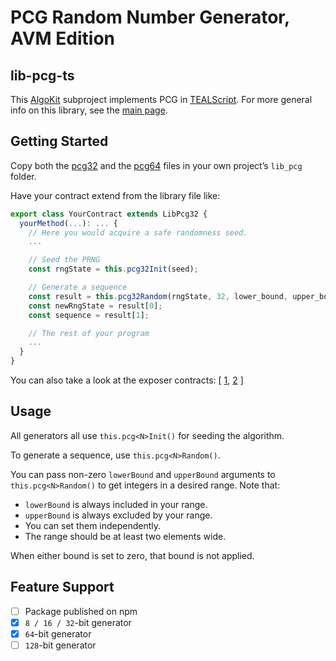 # PCG Random Number Generator, AVM Edition

## lib-pcg-ts
This [AlgoKit](http://algokit.io) subproject implements PCG in [TEALScript](https://tealscript.netlify.app/).
For more general info on this library, see the [main page](../..).

## Getting Started
Copy both the [pcg32](lib_pcg/lib-pcg32-ts.algo.ts) and the [pcg64](lib_pcg/lib-pcg64-ts.algo.ts)
files in your own project’s `lib_pcg` folder.

Have your contract extend from the library file like:
```typescript
export class YourContract extends LibPcg32 {
  yourMethod(...): ... {
    // Here you would acquire a safe randomness seed.
    ...

    // Seed the PRNG
    const rngState = this.pcg32Init(seed);

    // Generate a sequence
    const result = this.pcg32Random(rngState, 32, lower_bound, upper_bound, length);
    const newRngState = result[0];
    const sequence = result[1];

    // The rest of your program
    ...
  }
}
```
You can also take a look at the exposer contracts:
[
  [1](./contracts/lib-pcg32-exposer-ts.algo.ts),
  [2](./contracts/lib-pcg64-exposer-ts.algo.ts)
]

## Usage
All generators all use `this.pcg<N>Init()` for seeding the algorithm.

To generate a sequence, use `this.pcg<N>Random()`.

You can pass non-zero `lowerBound` and `upperBound` arguments to `this.pcg<N>Random()` to get integers in a desired range.
Note that:
- `lowerBound` is always included in your range.
- `upperBound` is always excluded by your range.
- You can set them independently.
- The range should be at least two elements wide.

When either bound is set to zero, that bound is not applied.

## Feature Support
- [ ] Package published on npm
- [x] `8 / 16 / 32`-bit generator
- [x] `64`-bit generator
- [ ] `128`-bit generator

